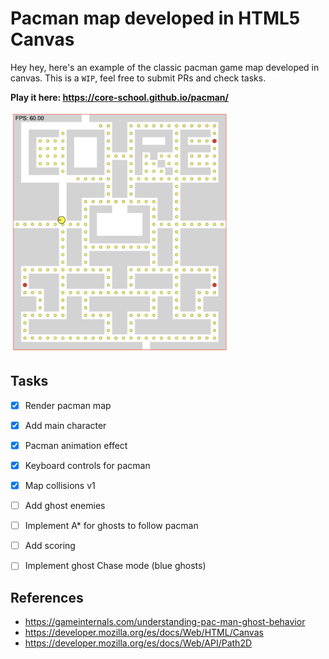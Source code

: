 # Pacman map developed in HTML5 Canvas

Hey hey, here's an example of the classic pacman game map developed in canvas. This is a `WIP`, feel free to submit PRs and check tasks.

**Play it here: https://core-school.github.io/pacman/**

<img src="pacman_v1.png" width="350" >


## Tasks

- [x] Render pacman map
- [x] Add main character
- [x] Pacman animation effect
- [x] Keyboard controls for pacman
- [x] Map collisions v1
- [ ] Add ghost enemies
- [ ] Implement A* for ghosts to follow pacman 
- [ ] Add scoring
- [ ] Implement ghost Chase mode (blue ghosts)




## References
- https://gameinternals.com/understanding-pac-man-ghost-behavior
- https://developer.mozilla.org/es/docs/Web/HTML/Canvas
- https://developer.mozilla.org/es/docs/Web/API/Path2D
